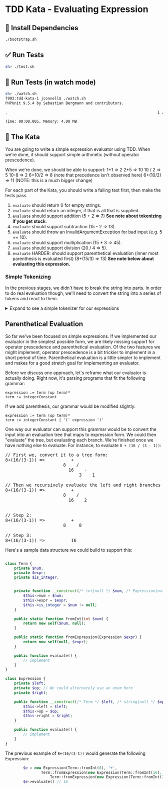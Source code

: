 # TDD Kata - Evaluating Expression

## 🚧 Install Dependencies

```sh
./bootstrap.sh
```

## ✅  Run Tests 

```sh
sh> ./test.sh
```

## 👀 Run Tests (in watch mode)

```sh
sh> ./watch.sh
7993:tdd-kata-1 jconnell$ ./watch.sh 
PHPUnit 9.5.4 by Sebastian Bergmann and contributors.

.                                                                   1 / 1 (100%)

Time: 00:00.005, Memory: 4.00 MB
```

## 🥋 The Kata

You are going to write a simple expression evaluator using TDD. When we're done, it should support simple arithmetic (without operator prescedence).

When we're done, we should be able to support:
1+1 => 2
2*5 => 10
10 / 2 => 5
10-8 => 2
6+10/2 => 8 (note that precedence isn't observed here)
6+(10/2) => 11 (NOTE: this is a much bigger change)


For each part of the Kata, you should write a failing test first, then make the tests pass.

1. `evaluate` should return 0 for empty strings.
2. `evaluate` should return an integer, if that is all that is supplied.
3. `evaluate` should support addition (5 + 2 => 7) **See note about tokenizing if you get stuck**.
4. `evaluate` should support subtraction (15 - 2 => 13).
5. `evaluate` should throw an InvalidArgumentException for bad input (e.g. 5 ++ 10).
6. `evaluate` should support multiplication (15 * 3 => 45).
7. `evaluate` should support division (20 / 4 => 5).
8. `evaluate` HARDER: should support parenthetical evaluation (inner most parenthesis is evaluated first) (8+(15/3) => 13) **See note below about evaluating this expression.**


### Simple Tokenizing

In the previous stages, we didn't have to break the string into parts. In order to
do real evaluation though, we'll need to convert the string into a series of tokens 
and react to them.

<details>
    <summary>Expand to see a simple tokenizer for our expressions</summary>
    <pre><code>
    /**
     * Tokenize the following expression into an array of tokens. 
     * Valid tokens are positive integer, and '+', '-', '*', '/'
     */
    public static function tokenize(string $expr) {
        $tokens = preg_split('/([*\/+-])\s*|([\d]+)\s*/',
            $expr, -1, PREG_SPLIT_DELIM_CAPTURE | PREG_SPLIT_NO_EMPTY);
        return $tokens;
    }
    </code></pre>
</details>

## Parenthetical Evaluation

So far we've been focused on simple expressions. If we implemented our evaluator in the simplest possible form, we are likely missing support for operator prescedence and parenthetical evaluation. Of the two features we might implement, operator prescedence is a bit trickier to implement in a short period of time. Parenthetical evaluation is a little simpler to implement and makes for a good stretch goal for implementing an evaluator.

Before we discuss one approach, let's reframe what our evaluator is actually doing. Right now, it's parsing programs that fit the following grammar:

```
expression := term (op term)*
term := integerConstant
```

If we add parenthesis, our grammar would be modified slightly:

```
expression := term (op term)*
term := integerConstant | '(' expression ')'
```

One way our evaluator can support this grammar would be to convert the input into an evaluation tree that maps to expression form. We could then "evaluate" the tree, but evaluating each branch. We're finished once we have nothing else to evaluate. For instance, to evaluate `8 + (16 / (3 - 1))`:


<pre>
// First we, convert it to a tree form:
8+(16/(3-1)) =>          +
                      8    /
                        16    -  
                            3    1

// Then we recursively evaluate the left and right branches of the operation. Here's step 1:
8+(16/(3-1)) =>          +
                      8    /
                        16    2  


// Step 2:
8+(16/(3-1)) =>          +
                      8     8

// Step 3:
8+(16/(3-1)) =>          16
</pre>

Here's a sample data structure we could build to support this:
```php

class Term {
    private $num;
    private $expr;
    private $is_integer;


    private function __construct(/* int|null */ $num, /* Expression|null */ $expr) {
        $this->num = $num;
        $this->expr = $expr;
        $this->is_integer = $num != null;
    }

    public static function fromInt(int $num) {
        return new self($num, null);
    }

    public static function fromExpression(Expression $expr) {
        return new self(null, $expr);
    }

    public function evaluate() {
        // implement
    }
}

class Expression {
    private $left;
    private $op; // We could alternately use an enum here
    private $right;

    public function __construct(/* Term */ $left, /* string|null */ $op = null, /* Term|null */ $right) {
        $this->left = $left;
        $this->op = $op;
        $this->right = $right;
    }

    public function evaluate() {
        // implement
    }
}
```

The previous example of `8+(16/(3-1))` would generate the following Expression:

```php
        $e = new Expression(Term::fromInt(8), '+', 
                Term::fromExpression(new Expression(Term::fromInt(16), '/',
                    Term::fromExpression(new Expression(Term::fromInt(3), '-', Term::fromInt(1))))));
        $e->evaluate() // 16
```
               